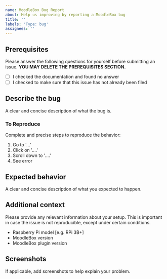 ```yaml
---
name: MoodleBox Bug Report
about: Help us improving by reporting a MoodleBox bug
title: ''
labels: 'Type: bug'
assignees: ''
---
```


<!--
Thanks for reporting issues back to MoodleBox!

Note: This is the **issue tracker of MoodleBox**, please do NOT use this to get answers to your questions or get help for fixing your installation. This is a place to report bugs to developers.

If you have any support question please check out https://moodlebox.net/help and https://discuss.moodlebox.net/.

To make it possible for us to deal with the bug please fill out below information carefully.
-->

## Prerequisites

Please answer the following questions for yourself before submitting an issue. **YOU MAY DELETE THE PREREQUISITES SECTION.**

- [ ] I checked the documentation and found no answer
- [ ] I checked to make sure that this issue has not already been filed

## Describe the bug
A clear and concise description of what the bug is.

### To Reproduce
Complete and precise steps to reproduce the behavior:
1. Go to '...'
2. Click on '....'
3. Scroll down to '....'
4. See error

## Expected behavior
A clear and concise description of what you expected to happen.

## Additional context
Please provide any relevant information about your setup. This is important in case the issue is not reproducible, except under certain conditions.
- Raspberry Pi model [e.g. RPi 3B+]
- MoodleBox version
- MoodleBox plugin version

## Screenshots
If applicable, add screenshots to help explain your problem.
